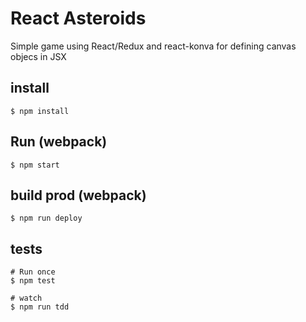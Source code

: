 # React Asteroids

Simple game using React/Redux and react-konva for defining canvas objecs in JSX

## install

```
$ npm install
```

## Run (webpack)

```
$ npm start
```

## build prod (webpack)

```
$ npm run deploy
```

## tests

```
# Run once
$ npm test

# watch
$ npm run tdd
```